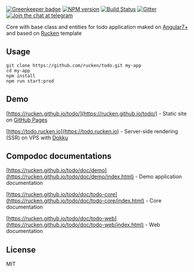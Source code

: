[![Greenkeeper badge](https://badges.greenkeeper.io/rucken/todo.svg)](https://greenkeeper.io/)
[![NPM version][npm-image]][npm-url]
[![Build Status][travis-image]][travis-url]
[![Gitter][gitter-image]][gitter-url]
[![Join the chat at telegram][telegram-image]][telegram-url]

Core with base class and entities for todo application maked on [Angular7+](https://angular.io) and based on [Rucken](https://github.com/rucken) template

## Usage
```
git clone https://github.com/rucken/todo.git my-app
cd my-app
npm install
npm run start:prod
```

## Demo

[https://rucken.github.io/todo/](https://rucken.github.io/todo/) - Static site on [GitHub Pages](https://pages.github.com/)

[https://todo.rucken.io](https://todo.rucken.io) - Server-side rendering (SSR) on VPS with [Dokku](http://dokku.viewdocs.io/dokku/)

## Compodoc documentations

[https://rucken.github.io/todo/doc/demo](https://rucken.github.io/todo/doc/demo/index.html) - Demo application documentation

[https://rucken.github.io/todo/doc/todo-core](https://rucken.github.io/todo/doc/todo-core/index.html) - Core documentation

[https://rucken.github.io/todo/doc/todo-web](https://rucken.github.io/todo/doc/todo-web/index.html) - Web documentation

## License

MIT

[travis-image]: https://travis-ci.org/rucken/todo.svg?branch=master
[travis-url]: https://travis-ci.org/rucken/todo
[gitter-image]: https://img.shields.io/gitter/room/rucken/todo.js.svg
[gitter-url]: https://gitter.im/rucken/todo
[npm-image]: https://badge.fury.io/js/%40rucken%2Ftodo-core.svg
[npm-url]: https://npmjs.org/package/@rucken/todo-core
[dependencies-image]: https://david-dm.org/rucken/todo-core/status.svg
[dependencies-url]: https://david-dm.org/rucken/todo-core
[telegram-image]: https://img.shields.io/badge/chat-telegram-blue.svg?maxAge=2592000
[telegram-url]: https://t.me/rucken